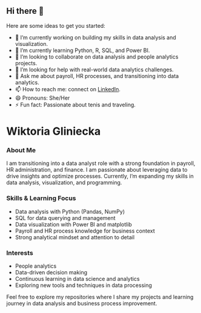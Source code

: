 ## Hi there 👋
<!--
**wiktoria-gliniecka/wiktoria-gliniecka** is a ✨ _special_ ✨ repository because its `README.md` (this file) appears on your GitHub profile.
-->
Here are some ideas to get you started:
- 🔭 I’m currently working on building my skills in data analysis and visualization.
- 🌱 I’m currently learning Python, R, SQL, and Power BI.
- 👯 I’m looking to collaborate on data analysis and people analytics projects.
- 🤔 I’m looking for help with real-world data analytics challenges.
- 💬 Ask me about payroll, HR processes, and transitioning into data analytics.
- 📫 How to reach me: connect on [LinkedIn](https://www.linkedin.com/in/wiktoria-gliniecka/?locale=en_US).
- 😄 Pronouns: She/Her
- ⚡ Fun fact: Passionate about tenis and traveling.


# Wiktoria Gliniecka

### About Me
I am transitioning into a data analyst role with a strong foundation in payroll, HR administration, and finance. I am passionate about leveraging data to drive insights and optimize processes. Currently, I’m expanding my skills in data analysis, visualization, and programming.

### Skills & Learning Focus
- Data analysis with Python (Pandas, NumPy)
- SQL for data querying and management
- Data visualization with Power BI and matplotlib
- Payroll and HR process knowledge for business context
- Strong analytical mindset and attention to detail

### Interests
- People analytics
- Data-driven decision making
- Continuous learning in data science and analytics
- Exploring new tools and techniques in data processing

Feel free to explore my repositories where I share my projects and learning journey in data analysis and business process improvement.
